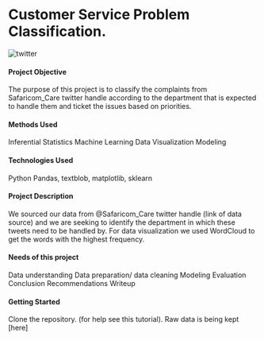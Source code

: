 # Customer Service Problem Classification.

![twitter](https://user-images.githubusercontent.com/109353419/211259124-6e9a63d5-ad5e-46a3-9911-5f9b0d00bdc7.jpeg)

#### Project Objective
The purpose of this project is to classify the complaints from Safaricom_Care twitter handle according to the department that is expected to handle them and ticket the issues based on priorities.

#### Methods Used 
Inferential Statistics
Machine Learning
Data Visualization
Modeling


#### Technologies Used
Python
Pandas, textblob, matplotlib, sklearn


#### Project Description
We sourced our data from @Safaricom_Care twitter handle (link of data source) and we are seeking to identify the department in which these tweets need to be handled by.
For data visualization we used WordCloud to get the words with the highest frequency.

#### Needs of this project
Data understanding
Data preparation/ data cleaning
Modeling
Evaluation
Conclusion
Recommendations
Writeup


#### Getting Started
Clone the repository. (for help see this tutorial).
Raw data is being kept [here]

